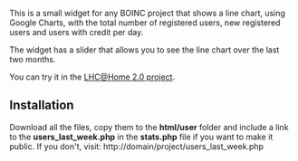This is a small widget for any BOINC project that shows a line chart, using Google Charts, with the total number of
registered users, new registered users and users with credit per day.

The widget has a slider that allows you to see the line chart over the last two months.

You can try it in the [LHC@Home 2.0 project](http://boinc01.cern.ch/test4theory/users_last_week.php).

## Installation

Download all the files, copy them to the **html/user** folder and include a link to the **users_last_week.php** in the
**stats.php** file if you want to make it public. If you don't, visit: http://domain/project/users_last_week.php

